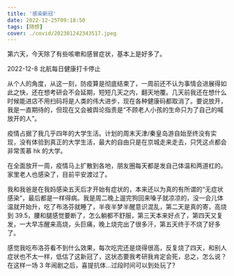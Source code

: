 ```yaml
---
title: '感染新冠'
date: 2022-12-25T09:18:50
tags: [随想]
cover: ./covid/202301242343517.jpeg
---
```


第六天，今天除了有些咳嗽和感冒症状，基本上是好多了。

2022-12-8 北航每日健康打卡停止

从个人的角度，从这一刻，防疫算是彻底结束了，一周前还不认为事情会进展得如此之快，还在想考研会不会延期，短短几天之内，翻天地覆。几天前我还在想什么时候能进店不用扫码将是人类的伟大进步，现在各种健康码都取消了。要说放开，我是一直期待的，但现在又会被舆论指责是“不顾老人小孩的生命只为了自己的喊放开的人”。

疫情占据了我几乎四年的大学生活。计划的周末天津/秦皇岛游自始至终没有实现，没有体验到真正的大学生活，最大的自由只是在京城走来走去，只凭这点都会非常羡慕 hk 的大学。

在全面放开一周，疫情马上扩散到各地，朋友圈每天都是发自己体温和两道杠的。家里老人也感染了，目前平安渡过了。

我和我爸是在我妈感染五天后才开始有症状的，本来还以为真的有所谓的“无症状感染”，最后都是一样得病。我是周二晚上遛完狗回来嗓子就凉凉的，没一会儿体温就开始升，吃了布洛芬就睡了，半夜半梦半醒意识混乱，第二天是真的寄，高烧到 39.5，腰和腿感觉要断了，怎么躺都不舒服，第三天本来好点了，第四天又复发，一大早冻醒来高烧，头巨痛，晚上烧完出了很多汗，第五天终于不烧了好多了。

感觉我吃布洛芬看不到什么效果，每次吃完还是烧得很高，反复烧了四天，和别人症状也不太一样，低估了这新冠了，这状态要我考研我肯定会死，总之，怎么说？在这样一场 3 年闹剧之后，喜提抗体...过段时间可以到处玩了?
